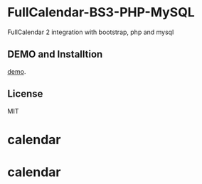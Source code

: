 # FullCalendar-BS3-PHP-MySQL
FullCalendar 2 integration with bootstrap, php and mysql

## DEMO and Installtion
[demo](http://jamelbaz.com/non-classe/integration-de-fullcalendar2-php-mysql).

## License

MIT
# calendar
# calendar
